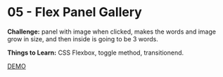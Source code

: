 # 05 - Flex Panel Gallery

**Challenge:** panel with image when clicked, makes the words and image grow in size, and then inside is going to be 3 words.

**Things to Learn:** CSS Flexbox, toggle method, transitionend.

[DEMO](https://voloshin-sergei.github.io/30DaysOfJavaScript/05_day%20Flex%20Panel%20Gallery/)
